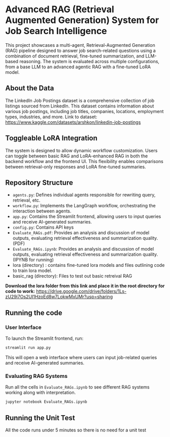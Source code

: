 # Advanced RAG (Retrieval Augmented Generation) System for Job Search Intelligence
This project showcases a multi-agent, Retrieval-Augmented Generation (RAG) pipeline designed to answer job search-related questions using a combination of document retrieval, fine-tuned summarization, and LLM-based reasoning. The system is evaluated across multiple configurations, from a base LLM to an advanced agentic RAG with a fine-tuned LoRA model.

## About the Data
The LinkedIn Job Postings dataset is a comprehensive collection of job listings sourced from LinkedIn. This dataset contains information about various job postings, including job titles, companies, locations, employment types, industries, and more. Link to dataset: https://www.kaggle.com/datasets/arshkon/linkedin-job-postings

## Toggleable LoRA Integration
The system is designed to allow dynamic workflow customization. Users can toggle between basic RAG and LoRA-enhanced RAG in both the backend workflow and the frontend UI. This flexibility enables comparisons between retrieval-only responses and LoRA fine-tuned summaries.

## Repository Structure
- `agents.py`: Defines individual agents responsible for rewriting query, retrieval, etc.
- `workflow.py`: Implements the LangGraph workflow, orchestrating the interaction between agents.
- `app.py`: Contains the Streamlit frontend, allowing users to input queries and receive AI-generated summaries.
- `config.py`: Contains API keys 
- `Evaluate_RAGs.pdf`: Provides an analysis and discussion of model outputs, evaluating retrieval effectiveness and summarization quality. (PDF)
- `Evaluate_RAGs.ipynb`: Provides an analysis and discussion of model outputs, evaluating retrieval effectiveness and summarization quality. (IPYNB for running)
- lora (directory) : contains fine-tuned lora models and files outlining code to train lora model.
- basic_rag (directory): Files to test out basic retreival RAG

**Download the lora folder from this link and place it in the root directory for code to work:** https://drive.google.com/drive/folders/1Ls-zU29i7Os2UI1HzoEd8w7LokwMxUMr?usp=sharing

## Running the code
### **User Interface**
To launch the Streamlit frontend, run:

```bash
streamlit run app.py
```
This will open a web interface where users can input job-related queries and receive AI-generated summaries.
### Evaluating RAG Systems
Run all the cells in `Evaluate_RAGs.ipynb` to see different RAG systems working along with interpretation.
```bash
jupyter notebook Evaluate_RAGs.ipynb
```
  
## Running the Unit Test
All the code runs under 5 minutes so there is no need for a unit test


